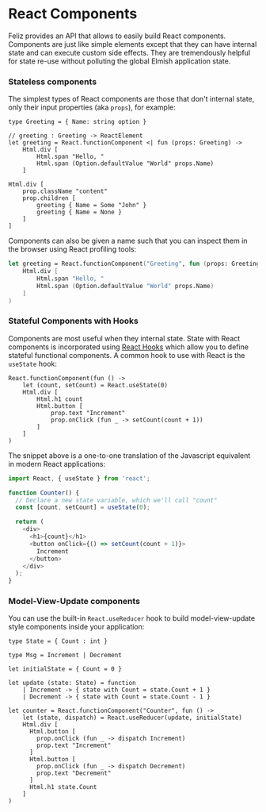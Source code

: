 # React Components

Feliz provides an API that allows to easily build React components. Components are just like simple elements except that they can have internal state and can execute custom side effects. They are tremendously helpful for state re-use without polluting the global Elmish application state.

### Stateless components
The simplest types of React components are those that don't internal state, only their input properties (aka `props`), for example:
```fsharp:simple-components
type Greeting = { Name: string option }

// greeting : Greeting -> ReactElement
let greeting = React.functionComponent <| fun (props: Greeting) ->
    Html.div [
        Html.span "Hello, "
        Html.span (Option.defaultValue "World" props.Name)
    ]

Html.div [
    prop.className "content"
    prop.children [
        greeting { Name = Some "John" }
        greeting { Name = None }
    ]
]
```
Components can also be given a name such that you can inspect them in the browser using React profiling tools:
```fsharp
let greeting = React.functionComponent("Greeting", fun (props: Greeting) ->
    Html.div [
        Html.span "Hello, "
        Html.span (Option.defaultValue "World" props.Name)
    ]
)
```

### Stateful Components with Hooks

Components are most useful when they internal state. State with React components is incorporated using [React Hooks](https://reactjs.org/docs/hooks-intro.html) which allow you to define stateful functional components. A common hook to use with React is the `useState` hook:

```fsharp:stateful-counter
React.functionComponent(fun () ->
    let (count, setCount) = React.useState(0)
    Html.div [
        Html.h1 count
        Html.button [
            prop.text "Increment"
            prop.onClick (fun _ -> setCount(count + 1))
        ]
    ]
)
```

The snippet above is a one-to-one translation of the Javascript equivalent in modern React applications:
```js
import React, { useState } from 'react';

function Counter() {
  // Declare a new state variable, which we'll call "count"
  const [count, setCount] = useState(0);

  return (
    <div>
      <h1>{count}</h1>
      <button onClick={() => setCount(count + 1)}>
        Increment
      </button>
    </div>
  );
}
```

### Model-View-Update components

You can use the built-in `React.useReducer` hook to build model-view-update style components inside your application:
```fsharp:feliz-elmish-counter
type State = { Count : int }

type Msg = Increment | Decrement

let initialState = { Count = 0 }

let update (state: State) = function
    | Increment -> { state with Count = state.Count + 1 }
    | Decrement -> { state with Count = state.Count - 1 }

let counter = React.functionComponent("Counter", fun () ->
    let (state, dispatch) = React.useReducer(update, initialState)
    Html.div [
      Html.button [
        prop.onClick (fun _ -> dispatch Increment)
        prop.text "Increment"
      ]
      Html.button [
        prop.onClick (fun _ -> dispatch Decrement)
        prop.text "Decrement"
      ]
      Html.h1 state.Count
    ]
)
```